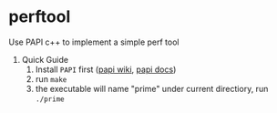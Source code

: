 # perftool
Use PAPI c++ to implement a simple perf tool

1. Quick Guide
	1. Install `PAPI` first ([papi wiki](https://bitbucket.org/icl/papi/wiki/Using-PAPI.md), [papi docs](http://icl.cs.utk.edu/projects/papi/wiki/PAPITopics:Getting_Started#Running_This_Example))
	2. run `make`
	3. the executable will name "prime" under current directiory, run `./prime`
